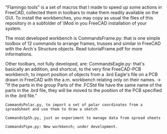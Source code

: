 "Flamingo tools" is a set of macros that I made to speed up some actions in FreeCAD, collected them in toolbars to make them readily available on the GUI.
To install the workbenches, you may copy as usual the files of this repository in a subfolder of \Mod in you FreeCAD installation of your system. 

The most developed workbench is CommandsFrame.py: that is one simple toolbox of 12 commands to arrange frames, trusses and similar in FreeCAD with the Arch`s Structure objects. 
Read tutorialFrame.pdf for more informations.

Other toolbars, not fully developed, are: 
    CommandsEagle.py: that's basically an addition, and shortcut, to the very fine FreeCAD-PCB workbench, to import position of objects from a .brd Eagle's file on a PCB drawn in FreeCAD with the a.m. workbench relating only on their names. -> "If the parts in the group Parts of the .FCStd file have the same name of the parts in the .brd file, they will be moved to the position of the PCB specified in the .brd file."

    CommandsPolar.py, to import a set of polar coordinates from a spreadsheet and use them to draw a sketch

    CommandsSpSh.py, just an experiment to manage data from spread sheets
    
    CommandsPipe.py: New workbench; under development. 